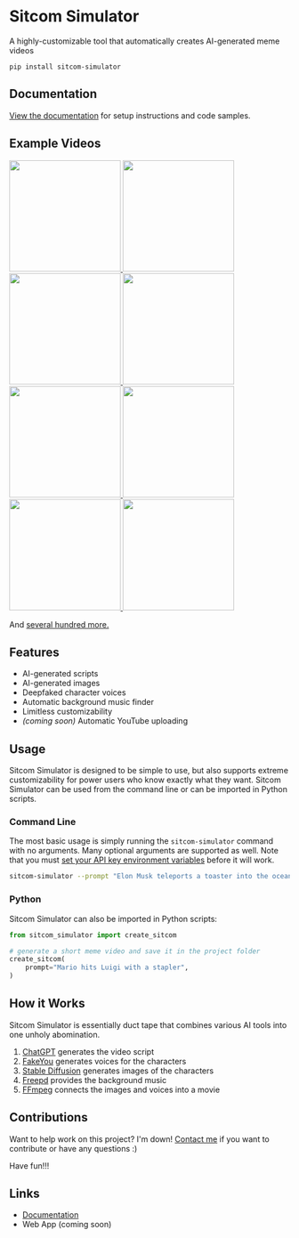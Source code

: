 # Sitcom Simulator
A highly-customizable tool that automatically creates AI-generated meme videos

`pip install sitcom-simulator`

## Documentation

[View the documentation](https://joshmoody24.github.io/sitcom-simulator/) for setup instructions and code samples.

## Example Videos

<p float="left">
    <a href="https://youtube.com/shorts/NQezju-_vtw?si=s2IcfYIhdK6oaE6o">
        <img src="https://joshmoody.org/sitcom-simulator/joe-biden-swole.png" width="200" />
    </a>
    <a href="https://youtube.com/shorts/QNAX7yAnEso?si=g6LtUvFu1_7VjjHJ">
        <img src="https://joshmoody.org/sitcom-simulator/mario-pyramid.png" width="200">
    </a>
    <a href="https://youtube.com/shorts/2JcaKnVGr8A?si=E9tg1SBv_VaHSVPo">
        <img src="https://joshmoody.org/sitcom-simulator/tom-cruise-mustard.png" width="200" />
    </a>
    <a href="https://youtube.com/shorts/7zKuojhaZz4?si=pFHuyQ4uX6j0B9FU">
        <img src="https://joshmoody.org/sitcom-simulator/fred-tax-fraud.png" width="200" />
    </a>
    <a href="https://youtube.com/shorts/IFsYPP_g92I?si=nmy1OKl1jyuB8wa2">
        <img src="https://joshmoody.org/sitcom-simulator/dagoth-ur-trump.png" width="200" />
    </a>
    <a href="https://youtube.com/shorts/TAWfdZyrV68?si=2fn3mAEZKEi8TVc6">
        <img src="https://joshmoody.org/sitcom-simulator/iron-man-sonic.png" width="200" />
    </a>
    <a href="https://youtube.com/shorts/OpU1KsHHJuo?si=L90HAA7cHTYdB-VN">
        <img src="https://joshmoody.org/sitcom-simulator/shrek-donald-left-arm.png" width="200" />
    </a>
    <a href="https://youtube.com/shorts/KGtugZ4U7MA?si=cA6Uds3wOukBFeA4">
        <img src="https://joshmoody.org/sitcom-simulator/mario-cursed.png" width="200">
    </a>
</p>

And [several hundred more.](https://www.youtube.com/@SitcomSimulator/shorts)

## Features
- AI-generated scripts
- AI-generated images
- Deepfaked character voices
- Automatic background music finder
- Limitless customizability
- *(coming soon)* Automatic YouTube uploading

## Usage

Sitcom Simulator is designed to be simple to use, but also supports extreme customizability for power users who know exactly what they want. Sitcom Simulator can be used from the command line or can be imported in Python scripts.

### Command Line

The most basic usage is simply running the `sitcom-simulator` command with no arguments. Many optional arguments are supported as well. Note that you must [set your API key environment variables](#environment-variables) before it will work.

```bash
sitcom-simulator --prompt "Elon Musk teleports a toaster into the ocean" --style "beautiful renaissance oil painting" 
```

### Python

Sitcom Simulator can also be imported in Python scripts:

```python
from sitcom_simulator import create_sitcom

# generate a short meme video and save it in the project folder
create_sitcom(
    prompt="Mario hits Luigi with a stapler",
)
```

## How it Works

Sitcom Simulator is essentially duct tape that combines various AI tools into one unholy abomination.
1. [ChatGPT](https://chat.openai.com/) generates the video script
2. [FakeYou](https://fakeyou.com) generates voices for the characters
3. [Stable Diffusion](https://stability.ai/stable-image) generates images of the characters
4. [Freepd](https://freepd.com/) provides the background music
5. [FFmpeg](https://ffmpeg.org/) connects the images and voices into a movie

## Contributions

Want to help work on this project? I'm down! [Contact me](https://joshmoody.org/contact/) if you want to contribute or have any questions :)

Have fun!!!

## Links

- [Documentation](https://joshmoody24.github.io/sitcom-simulator/)
- Web App (coming soon)